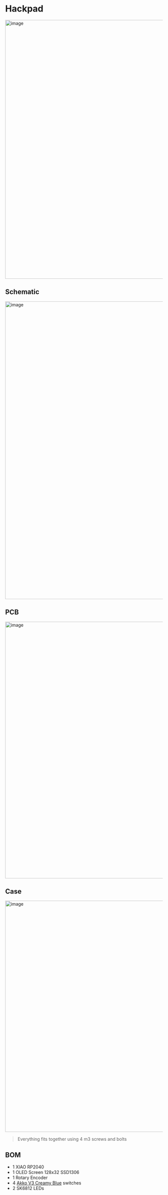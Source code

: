 # Hackpad
<img width="826" alt="image" src="https://github.com/user-attachments/assets/d8bf980a-47e5-4697-b5af-b1dd62473877" /> <br>
## Schematic
<img width="950" alt="image" src="https://github.com/user-attachments/assets/ff1af0a6-2aff-4fe8-86a7-9e802680a77d" /> <br>
## PCB
<img width="819" alt="image" src="https://github.com/user-attachments/assets/6ad0f032-65ab-44fe-882e-47c99f3b51ce" /> <br>
## Case
<img width="738" alt="image" src="https://github.com/user-attachments/assets/e41a999c-a71c-4cf3-9639-1effb30e5cae" /> <br>
> Everything fits together using 4 m3 screws and bolts
## BOM
- 1 XIAO RP2040
- 1 OLED Screen 128x32 SSD1306
- 1 Rotary Encoder
- 4 [Akko V3 Creamy Blue](https://www.amazon.com/gp/product/B0C3H7PR1Z) switches
- 2 SK6812 LEDs
